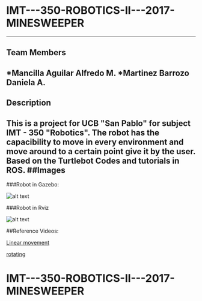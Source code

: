 # IMT---350-ROBOTICS-II---2017-MINESWEEPER
---
## Team Members

   *Mancilla Aguilar Alfredo M.
   *Martinez Barrozo Daniela A.
---
## Description
 
This is a project for UCB "San Pablo" for subject IMT - 350 "Robotics".
 The robot has the capacibility to move in every environment and move around to a certain point give it by the user.
Based on the Turtlebot Codes and tutorials in ROS.
##Images
---

###Robot in Gazebo:

![alt text](https://github.com/alfredo/Gazebo.png "Gazebo")

###Robot in Rviz

![alt text](https://github.com/alfredo/Rviz.png "Rviz")

 ##Reference Videos:

[Linear movement](https://youtu.be/TbKJC3mvNU0)

[rotating](https://www.google.com)
# IMT---350-ROBOTICS-II---2017-MINESWEEPER
